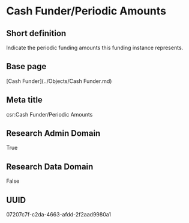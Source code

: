 # Cash Funder/Periodic Amounts
## Short definition
Indicate the periodic funding amounts this funding instance represents.
## Base page
[Cash Funder](../Objects/Cash Funder.md)
## Meta title
csr:Cash Funder/Periodic Amounts
## Research Admin Domain
True
## Research Data Domain
False
## UUID
07207c7f-c2da-4663-afdd-2f2aad9980a1
